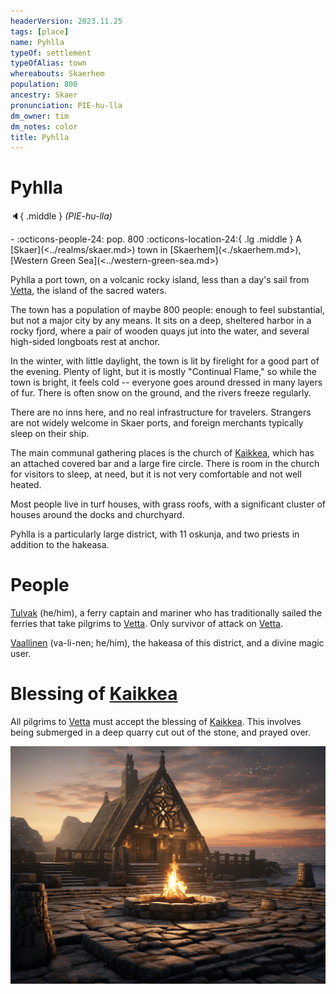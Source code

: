 ```yaml
---
headerVersion: 2023.11.25
tags: [place]
name: Pyhlla
typeOf: settlement
typeOfAlias: town
whereabouts: Skaerhem
population: 800
ancestry: Skaer
pronunciation: PIE-hu-lla
dm_owner: tim
dm_notes: color
title: Pyhlla
---
```

# Pyhlla
:speaker:{ .middle } *(PIE-hu-lla)*  
<div class="grid cards ext-narrow-margin ext-one-column" markdown>
-  
    :octicons-people-24: pop. 800  
    :octicons-location-24:{ .lg .middle } A [Skaer](<../realms/skaer.md>) town in [Skaerhem](<./skaerhem.md>), [Western Green Sea](<../western-green-sea.md>)  
</div>


Pyhlla a port town, on a volcanic rocky island, less than a day's sail from [Vetta](<./vetta.md>), the island of the sacred waters. 

The town has a population of maybe 800 people: enough to feel substantial, but not a major city by any means. It sits on a deep, sheltered harbor in a rocky fjord, where a pair of wooden quays jut into the water, and several high-sided longboats rest at anchor. 

In the winter, with little daylight, the town is lit by firelight for a good part of the evening. Plenty of light, but it is mostly "Continual Flame," so while the town is bright, it feels cold -- everyone goes around dressed in many layers of fur. There is often snow on the ground, and the rivers freeze regularly. 

There are no inns here, and no real infrastructure for travelers. Strangers are not widely welcome in Skaer ports, and foreign merchants typically sleep on their ship.

The main communal gathering places is the church of [Kaikkea](<../../../gods-and-religions/gods/incorporeal-gods/kaikkea.md>), which has an attached covered bar and a large fire circle. There is room in the church for visitors to sleep, at need, but it is not very comfortable and not well heated. 

Most people live in turf houses, with grass roofs, with a significant cluster of houses around the docks and churchyard.

Pyhlla is a particularly large district, with 11 oskunja, and two priests in addition to the hakeasa. 
# People

[Tulvak](<../../../people/skaer/tulvak.md>) (he/him), a ferry captain and mariner who has traditionally sailed the ferries that take pilgrims to [Vetta](<./vetta.md>). Only survivor of attack on [Vetta](<./vetta.md>).

[Vaallinen](<../../../people/skaer/vaallinen.md>) (va-li-nen; he/him), the hakeasa of this district, and a divine magic user.



# Blessing of [Kaikkea](<../../../gods-and-religions/gods/incorporeal-gods/kaikkea.md>)

All pilgrims to [Vetta](<./vetta.md>) must accept the blessing of [Kaikkea](<../../../gods-and-religions/gods/incorporeal-gods/kaikkea.md>). This involves being submerged in a deep quarry cut out of the stone, and prayed over. 



![Pyhlla Village Church](../../../assets/pyhlla-village-church.png)